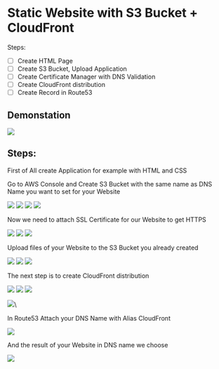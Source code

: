 # Static Website with S3 Bucket + CloudFront
Steps:
- [ ] Create HTML Page
- [ ] Create S3 Bucket, Upload Application
- [ ] Create Certificate Manager with DNS Validation
- [ ] Create CloudFront distribution
- [ ] Create Record in Route53

## Demonstation

<img src="https://github.com/MatveyGuralskiy/AWS/blob/main/Static_Website/Screens/Demonstration.png?raw=true">

## Steps:

First of All create Application for example with HTML and CSS

Go to AWS Console and Create S3 Bucket with the same name as DNS Name you want to set for your Website

<img src="https://github.com/MatveyGuralskiy/AWS/blob/main/Static_Website/Screens/S3-Bucket-1.png?raw=true">

<img src="https://github.com/MatveyGuralskiy/AWS/blob/main/Static_Website/Screens/S3-Bucket-2.png?raw=true">

<img src="https://github.com/MatveyGuralskiy/AWS/blob/main/Static_Website/Screens/S3-Bucket-3.png?raw=true">

<img src="https://github.com/MatveyGuralskiy/AWS/blob/main/Static_Website/Screens/S3-Bucket-4.png?raw=true">

Now we need to attach SSL Certificate for our Website to get HTTPS

<img src="https://github.com/MatveyGuralskiy/AWS/blob/main/Static_Website/Screens/Certificate-Manager-1.png?raw=true">

<img src="https://github.com/MatveyGuralskiy/AWS/blob/main/Static_Website/Screens/Certificate-Manager-2.png?raw=true">

<img src="https://github.com/MatveyGuralskiy/AWS/blob/main/Static_Website/Screens/Certificate-Manager-3.png?raw=true">

Upload files of your Website to the S3 Bucket you already created

<img src="https://github.com/MatveyGuralskiy/AWS/blob/main/Static_Website/Screens/S3-Bucket-5-Upload.png?raw=true">

<img src="https://github.com/MatveyGuralskiy/AWS/blob/main/Static_Website/Screens/S3-Bucket-6.png?raw=true">

<img src="https://github.com/MatveyGuralskiy/AWS/blob/main/Static_Website/Screens/S3-Bucket-7.png?raw=true">

The next step is to create CloudFront distribution

<img src="https://github.com/MatveyGuralskiy/AWS/blob/main/Static_Website/Screens/CloudFront-1.png?raw=true">

<img src="https://github.com/MatveyGuralskiy/AWS/blob/main/Static_Website/Screens/CloudFront-2.png?raw=true">

<img src="https://github.com/MatveyGuralskiy/AWS/blob/main/Static_Website/Screens/CloudFront-3.png?raw=true">

<img src="https://github.com/MatveyGuralskiy/AWS/blob/main/Static_Website/Screens/CloudFront-4.png?raw=true">\

In Route53 Attach your DNS Name with Alias CloudFront

<img src="https://github.com/MatveyGuralskiy/AWS/blob/main/Static_Website/Screens/Route-53.png?raw=true">

And the result of your Website in DNS name we choose

<img src="https://github.com/MatveyGuralskiy/AWS/blob/main/Static_Website/Screens/Website.png?raw=true">
